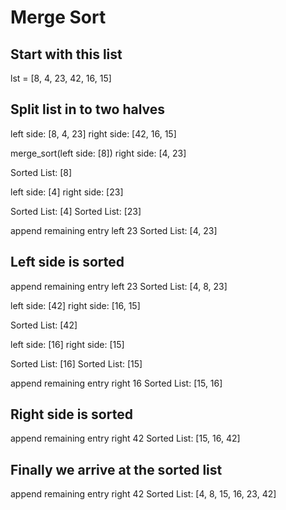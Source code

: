 # Merge Sort

## Start with this list
lst = [8, 4, 23, 42, 16, 15]

## Split list in to two halves
left side: [8, 4, 23]
right side: [42, 16, 15]


merge_sort(left side: [8])
right side: [4, 23]

Sorted List: [8]

left side: [4]
right side: [23]

Sorted List: [4]
Sorted List: [23]

append remaining entry left 23
Sorted List: [4, 23]

## Left side is sorted
append remaining entry left 23
Sorted List: [4, 8, 23]

left side: [42]
right side: [16, 15]

Sorted List: [42]

left side: [16]
right side: [15]

Sorted List: [16]
Sorted List: [15]

append remaining entry right 16
Sorted List: [15, 16]

## Right side is sorted
append remaining entry right 42
Sorted List: [15, 16, 42]

## Finally we arrive at the sorted list
append remaining entry right 42
Sorted List: [4, 8, 15, 16, 23, 42]
